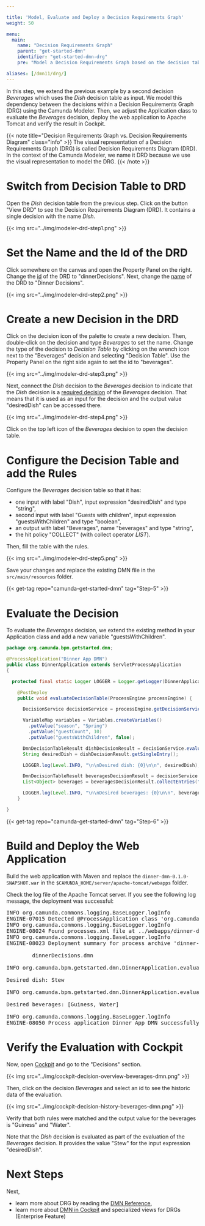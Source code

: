 ```yaml
---

title: 'Model, Evaluate and Deploy a Decision Requirements Graph'
weight: 50

menu:
  main:
    name: "Decision Requirements Graph"
    parent: "get-started-dmn"
    identifier: "get-started-dmn-drg"
    pre: "Model a Decision Requirements Graph based on the decision table, adjust the Java Code to evaluate it and deploy the web application."

aliases: [/dmn11/drg/]
---
```


In this step, we extend the previous example by a second decision *Beverages* which uses the *Dish* decision table as input. We model this dependency between the decisions within a Decision Requirements Graph (DRG) using the Camunda Modeler. Then, we adjust the Application class to evaluate the *Beverages* decision, deploy the web application to Apache Tomcat and verify the result in Cockpit.

{{< note title="Decision Requirements Graph vs. Decision Requirements Diagram" class="info" >}}
The visual representation of a Decision Requirements Graph (DRG) is called Decision Requirements Diagram (DRD). In the context of the Camunda Modeler, we name it DRD because we use the visual representation to model the DRG.
{{< /note >}}

# Switch from Decision Table to DRD

Open the *Dish* decision table from the previous step. Click on the button "View DRD" to see the Decision Requirements Diagram (DRD). It contains a single decision with the name *Dish*.

{{< img src="../img/modeler-drd-step1.png" >}}

# Set the Name and the Id of the DRD

Click somewhere on the canvas and open the Property Panel on the right. Change the [id](/user-guide/latest/reference/dmn11/drg/#decision-requirements-graph-id) of the DRD to "dinnerDecisions". Next, change the [name](/user-guide/latest/reference/dmn11/drg/#decision-requirements-graph-name) of the DRD to "Dinner Decisions".


{{< img src="../img/modeler-drd-step2.png" >}}

# Create a new Decision in the DRD

Click on the decision icon of the palette to create a new decision. Then, double-click on the decision and type *Beverages* to set the name. Change the type of the decision to *Decision Table* by clicking on the wrench icon next to the "Beverages" decision and selecting "Decision Table". Use the Property Panel on the right side again to set the id to "beverages".

{{< img src="../img/modeler-drd-step3.png" >}}

Next, connect the *Dish* decision to the *Beverages* decision to indicate that the *Dish* decision is a [required decision](/user-guide/latest/reference/dmn11/drg/#required-decisions) of the *Beverages* decision. That means that it is used as an input for the decision and the output value "desiredDish" can be accessed there.

{{< img src="../img/modeler-drd-step4.png" >}}

Click on the top left icon of the *Beverages* decision to open the decision table.

# Configure the Decision Table and add the Rules

Configure the *Beverages* decision table so that it has:

* one input with label "Dish", input expression "desiredDish" and type "string",
* second input with label "Guests with children", input expression "guestsWithChildren" and type "boolean",
* an output with label "Beverages", name "beverages" and type "string",
* the hit policy "COLLECT" (with collect operator *LIST*).

Then, fill the table with the rules.

{{< img src="../img/modeler-drd-step5.png" >}}

Save your changes and replace the existing DMN file in the `src/main/resources` folder.

{{< get-tag repo="camunda-get-started-dmn" tag="Step-5" >}}

# Evaluate the Decision

To evaluate the *Beverages* decision, we extend the existing method in your Application class and add a new variable "guestsWithChildren".

```java
package org.camunda.bpm.getstarted.dmn;

@ProcessApplication("Dinner App DMN")
public class DinnerApplication extends ServletProcessApplication
{

  protected final static Logger LOGGER = Logger.getLogger(DinnerApplication.class.getName());

    @PostDeploy
    public void evaluateDecisionTable(ProcessEngine processEngine) {

      DecisionService decisionService = processEngine.getDecisionService();

      VariableMap variables = Variables.createVariables()
        .putValue("season", "Spring")
        .putValue("guestCount", 10)
        .putValue("guestsWithChildren", false);

      DmnDecisionTableResult dishDecisionResult = decisionService.evaluateDecisionTableByKey("dish", variables);
      String desiredDish = dishDecisionResult.getSingleEntry();

      LOGGER.log(Level.INFO, "\n\nDesired dish: {0}\n\n", desiredDish);

      DmnDecisionTableResult beveragesDecisionResult = decisionService.evaluateDecisionTableByKey("beverages", variables);
      List<Object> beverages = beveragesDecisionResult.collectEntries("beverages");

      LOGGER.log(Level.INFO, "\n\nDesired beverages: {0}\n\n", beverages);
    }

}
```

{{< get-tag repo="camunda-get-started-dmn" tag="Step-6" >}}

# Build and Deploy the Web Application

Build the web application with Maven and replace the `dinner-dmn-0.1.0-SNAPSHOT.war` in the `$CAMUNDA_HOME/server/apache-tomcat/webapps` folder.

Check the log file of the Apache Tomcat server. If you see the following log message, the deployment was successful:

<pre class="console">
INFO org.camunda.commons.logging.BaseLogger.logInfo
ENGINE-07015 Detected @ProcessApplication class 'org.camunda.bpm.getstarted.dish.DishApplication'
INFO org.camunda.commons.logging.BaseLogger.logInfo
ENGINE-08024 Found processes.xml file at ../webapps/dinner-dmn-0.1.0-SNAPSHOT/WEB-INF/classes/META-INF/processes.xml
INFO org.camunda.commons.logging.BaseLogger.logInfo
ENGINE-08023 Deployment summary for process archive 'dinner-dmn':

        dinnerDecisions.dmn

INFO org.camunda.bpm.getstarted.dmn.DinnerApplication.evaluateDecisionTable 

Desired dish: Stew

INFO org.camunda.bpm.getstarted.dmn.DinnerApplication.evaluateDecisionTable 

Desired beverages: [Guiness, Water]

INFO org.camunda.commons.logging.BaseLogger.logInfo
ENGINE-08050 Process application Dinner App DMN successfully deployed
</pre>

# Verify the Evaluation with Cockpit

Now, open [Cockpit](http://localhost:8080/camunda/app/cockpit) and go to the "Decisions" section.

{{< img src="../img/cockpit-decision-overview-beverages-dmn.png" >}}

Then, click on the decision *Beverages* and select an id to see the historic data of the evaluation.

{{< img src="../img/cockpit-decision-history-beverages-dmn.png" >}}

Verify that both rules were matched and the output value for the beverages is "Guiness" and "Water".

Note that the *Dish* decision is evaluated as part of the evaluation of the *Beverages* decision. It provides the value "Stew" for the input expression "desiredDish".

# Next Steps

Next,

* learn more about DRG by reading the [DMN Reference](/user-guide/reference/dmn11/drg),
* learn more about [DMN in Cockpit](https://docs.camunda.org/manual/webapps/cockpit/dmn/) and specialized views for DRGs (Enterprise Feature)
